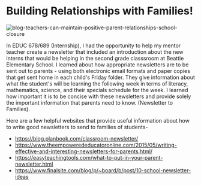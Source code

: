 <h1> Building Relationships with Families!</h1> 

![blog-teachers-can-maintain-positive-parent-relationships-school-closure](https://user-images.githubusercontent.com/105298169/167674602-bbad06e7-fac1-4b28-8f49-75c80740e40b.png)

In EDUC 678/689 (Internship), I had the opportunity to help my mentor teacher create a newsletter that included an introduction about the new interns that would be helping in the second grade classsroom at Beattie Elementary School. I learned about how appropriate newsletters are to be sent out to parents - using both electronic email formats and paper copies that get sent home in each child's Friday folder. They give information about what the student's will be learning the following week in terms of literacy, mathematics, science, and their specials schedule for the week. I learned how important it is to be concise with these newsletters and provide solely the important information that parents need to know. (Newsletter to Families).

Here are a few helpful websites that provide useful information about how to write good newsletters to send to families of students-
  - https://blog.planbook.com/classroom-newsletter/
  - https://www.theempowerededucatoronline.com/2015/05/writing-effective-and-interesting-newsletters-for-parents.html/
  - https://easyteachingtools.com/what-to-put-in-your-parent-newsletter.html
  - https://www.finalsite.com/blog/p/~board/b/post/10-school-newsletter-ideas
